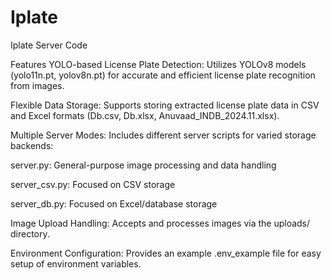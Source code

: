 # Iplate
Iplate Server Code

Features
YOLO-based License Plate Detection:
Utilizes YOLOv8 models (yolo11n.pt, yolov8n.pt) for accurate and efficient license plate recognition from images.

Flexible Data Storage:
Supports storing extracted license plate data in CSV and Excel formats (Db.csv, Db.xlsx, Anuvaad_INDB_2024.11.xlsx).

Multiple Server Modes:
Includes different server scripts for varied storage backends:

server.py: General-purpose image processing and data handling

server_csv.py: Focused on CSV storage

server_db.py: Focused on Excel/database storage

Image Upload Handling:
Accepts and processes images via the uploads/ directory.

Environment Configuration:
Provides an example .env_example file for easy setup of environment variables.

